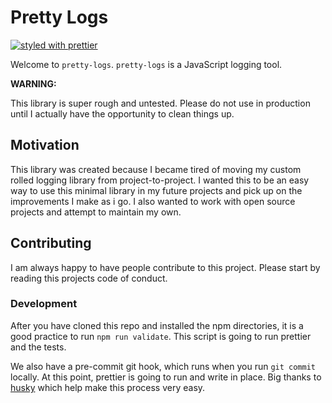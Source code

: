 # Pretty Logs

[![styled with prettier](https://img.shields.io/badge/styled_with-prettier-ff69b4.svg)](https://github.com/prettier/prettier)

Welcome to `pretty-logs`.  `pretty-logs` is a JavaScript logging tool.

**WARNING:**

This library is super rough and untested.  Please do not use in production until I actually have the opportunity to clean things up.

## Motivation

This library was created because I became tired of moving my custom rolled logging library from project-to-project.
I wanted this to be an easy way to use this minimal library in my future projects and pick up on the improvements I make as i go.  I also
wanted to work with open source projects and attempt to maintain my own.

## Contributing

I am always happy to have people contribute to this project.  Please start by reading this projects code of conduct.

### Development

After you have cloned this repo and installed the npm directories, it is a good practice to run `npm run validate`.  This script is going to run prettier and the tests.

We also have a pre-commit git hook, which runs when you run `git commit` locally.  At this point, prettier is going to run and write in place. Big thanks to [husky](https://github.com/typicode/husky) which help make this process very easy.
